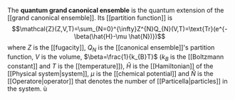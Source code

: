 The **quantum grand canonical ensemble** is the quantum extension of the [[grand canonical ensemble]]. Its [[partition function]] is
$$\mathcal{Z}(Z,V,T)=\sum_{N=0}^{\infty}Z^{N}Q_{N}(V,T)=\text{Tr}(e^{-\beta(\hat{H}-\mu \hat{N})})$$
where $Z$ is the [[fugacity]], $Q_{N}$ is the [[canonical ensemble]]'s partition function, $V$ is the volume, $\beta=\frac{1}{k_{B}T}$ ($k_{B}$ is the [[Boltzmann constant]] and $T$ is the [[temperature]]), $\hat{H}$ is the [[Hamiltonian]] of the [[Physical system|system]], $\mu$ is the [[chemical potential]] and $\hat{N}$ is the [[Operatore|operator]] that denotes the number of [[Particella|particles]] in the system.
ù